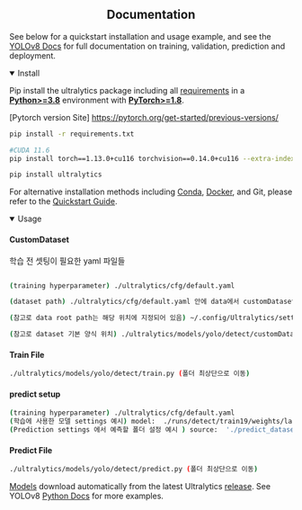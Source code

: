 ## <div align="center">Documentation</div>

See below for a quickstart installation and usage example, and see the [YOLOv8 Docs](https://docs.ultralytics.com) for full documentation on training, validation, prediction and deployment.

<details open>
<summary>Install</summary>

Pip install the ultralytics package including all [requirements](https://github.com/ultralytics/ultralytics/blob/main/requirements.txt) in a [**Python>=3.8**](https://www.python.org/) environment with [**PyTorch>=1.8**](https://pytorch.org/get-started/locally/).

 [Pytorch version Site] https://pytorch.org/get-started/previous-versions/
```bash
pip install -r requirements.txt

#CUDA 11.6
pip install torch==1.13.0+cu116 torchvision==0.14.0+cu116 --extra-index-url https://download.pytorch.org/whl/cu116

pip install ultralytics
```

For alternative installation methods including [Conda](https://anaconda.org/conda-forge/ultralytics), [Docker](https://hub.docker.com/r/ultralytics/ultralytics), and Git, please refer to the [Quickstart Guide](https://docs.ultralytics.com/quickstart).

</details>

<details open>
<summary>Usage</summary>

  #### CustomDataset
  
학습 전 셋팅이 필요한 yaml 파일들
```bash

(training hyperparameter) ./ultralytics/cfg/default.yaml

(dataset path) ./ultralytics/cfg/default.yaml 안에 data에서 customDataset.yaml 위치 지정

(참고로 data root path는 해당 위치에 지정되어 있음) ~/.config/Ultralytics/settings.yaml

(참고로 dataset 기본 양식 위치) ./ultralytics/models/yolo/detect/customDataset.yaml
```

#### Train File

```bash
./ultralytics/models/yolo/detect/train.py (폴더 최상단으로 이동)
```

#### predict setup
```bash
(training hyperparameter) ./ultralytics/cfg/default.yaml
(학습에 사용한 모델 settings 예시) model:  ./runs/detect/train19/weights/last.pt
(Prediction settings 에서 예측할 폴더 설정 예시 ) source:  './predict_dataset3'
```

#### Predict File
```bash
./ultralytics/models/yolo/detect/predict.py (폴더 최상단으로 이동)
```

[Models](https://github.com/ultralytics/ultralytics/tree/main/ultralytics/cfg/models) download automatically from the latest Ultralytics [release](https://github.com/ultralytics/assets/releases). See YOLOv8 [Python Docs](https://docs.ultralytics.com/usage/python) for more examples.

</details>
